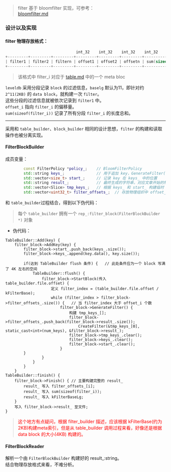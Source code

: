 >filter 基于 bloomfilter 实现，可参考：  
>[bloomfilter.md](http://note.youdao.com/noteshare?id=e1f54fbeaaff5d0a63abda7c3f720fd3)

### 设计以及实现
#### filter 物理存放格式：
```cpp
                               int_32    int_32    int_32    int_32                  int_8
+---------+---------+---------+---------+---------+---------+-----------------------+--------+
| filter1 | filter2 | filtern | offset1 | offset2 | offsetn | sum(sizeof(filter_i)) | baselg |
+---------+---------+---------+---------+---------+---------+-----------------------+--------+
```
>该格式中 filter_i 对应于 [table.md](http://note.youdao.com/noteshare?id=7ba5a5a566722ffaa27250285b58061c) 中的一个 meta bloc

`leveldb` 采用分段记录 `block` 的过滤信息，`baselg` 默认为11，即针对约 `2^11(2KB)` 的 `data block`，就构建一次 `filter`。  
这些分段的过滤信息就被依次记录到 `filter1` 中。  
`offset_i` 指向 `filter_i` 的偏移量。  
`sum(sizeof(filter_i))` 记录了所有分段 `filter_i` 的长度总和。  

---

采用和 `table_builder`、`block_builder` 相同的设计思想，`filter` 的构建和读取操作也被分离实现。  

#### FilterBlockBuilder
成员变量：  
```cpp
        const FilterPolicy *policy_;    // BloomFilterPolicy
        std::string keys_;              // 用于追加 key，GenerateFilter() 之后清空
        std::vector<size_t> start_;     // 记录 key 在 keys_ 中的位置
        std::string result_;            // 最终生成的字符串，对应文章开始的物理存放格式，用于构建 table
        std::vector<Slice> tmp_keys_;   // 根据 keys_ 和 start_ 构建临时 keys 向量，用于 GenerateFilter() 中调用 policy_->CreateFilter()
        std::vector<uint32_t> filter_offsets_;  // 存放物理组织中 offset_i，即每个 filter_i 的偏移量
```
和 `table_builder`过程结合，得到以下伪代码：
>每个 `table_builder` 拥有一个  `rep_:filter_block(FilterBlockBuilder *)` 对象
* 伪代码：
```
TableBuilder::Add(key) {
    filter_block->AddKey(key) {
        filter_block->start_.push_back(keys_.size());
        filter_block->keys_.append(key.data(), key.size());
        
        if(达到 TableBuilder flush 条件) {   // 此处条件应为一个 block 写满了 4K 左右的空间
            TableBuilder::flush() {
                filter_block->StartBlock(传入 table_builder.file.offset) {
                    定义 filter_index = (table_builder.file.offset / kFilterBase);
                    while (filter_index > filter_block->filter_offsets_.size()) {   // 当 filter_index 大于 offset_i 个数
                        filter_block->GenerateFilter() {
                            构建 tmp_keys_[];
                            filter_block->filter_offsets_.push_back(filter_block->result_.size());
                                CreateFilter(&tmp_keys_[0], static_cast<int>(num_keys), &filter_block->result_);
                            filter_block->tmp_keys_.clear();
                            filter_block->keys_.clear();
                            filter_block->start_.clear();
                        }
        }
                }
            }
        }
    }
TableBuilder::finish() {
    filter_block->Finish() { // 主要构建完整的 result_
        result_ 写入 filter_offsets_[i];
        result_ 写入 sum(sizeof(filter_i));
        result_ 写入 kFilterBaseLg;
    }
    写入 filter_block->result_ 至文件;
}
```
><font color=#FF0000>这个地方有点疑问，根据 filter_builder 描述，应该根据 kFilterBase(约为 2KB)构建meta索引，但是从 table_builder 调用过程来看，好像还是根据 data block 的大小(4KB) 构建的。</font>

#### FilterBlockReader
解析一个由 `FilterBlockBuilder` 构建好的 result_:string。  
结合物理存放格式来看，不难分析。
